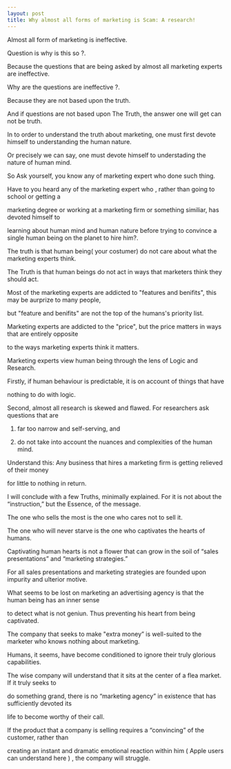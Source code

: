 ```yaml
---
layout: post
title: Why almost all forms of marketing is Scam: A research!
---
```

Almost all form of marketing is ineffective. 
 
Question is why is this so ?.
 
Because the questions that are being asked by almost all marketing experts are ineffective.
 
Why are the questions are ineffective ?.
 
Because they are not based upon the truth.
 
And if questions are not based upon The Truth, the answer one will get can not be truth. 
 
In to order to understand the truth about marketing, one must first devote himself to understanding the human nature. 

Or precisely we can say, one must devote himself to understading the nature of human mind. 

So Ask yourself, you know any of marketing expert who done such thing. 

Have to you heard any of the marketing expert who , rather than going to school or getting a 

marketing degree or working at a marketing firm or something similiar, has devoted himself to 

learning about human mind and human nature before trying to convince a single human being on the planet to hire him?.

The truth is that human being( your costumer) do not care about what the marketing experts think. 

The Truth is that human beings do not act in ways that marketers think they should act.

Most of the marketing experts are addicted to "features and benifits", this may be aurprize to many people,

but "feature and benifits" are not the top of the humans's priority list. 

Marketing experts are addicted to the "price", but the price matters in ways that are entirely opposite

to the ways marketing experts think it matters. 

Marketing experts view human being through the lens of Logic and Research. 

Firstly, if human behaviour is predictable, it is on account of things that have 

nothing to do with logic. 

Second, almost all research is skewed and flawed. For researchers ask questions that are 

1) far too narrow and self-serving, and 

2) do not take into account the nuances and complexities of the human mind.

Understand this: Any business that hires a marketing firm is getting relieved of their money 

for little to nothing in return.

I will conclude with a few Truths, minimally explained. For it is not about the “instruction,” but the Essence, of the message.

The one who sells the most is the one who cares not to sell it. 

The one who will never starve is the one who captivates the hearts of humans.

Captivating human hearts is not a flower that can grow in the soil of “sales presentations” and “marketing strategies.”

For all sales presentations and marketing strategies are founded upon impurity and ulterior motive.

What seems to be lost on marketing an advertising agency is that the human being has an inner sense 

to detect what is not geniun. Thus preventing his heart from being captivated.

The company that seeks to make "extra money” is well-suited to the marketer who knows nothing about marketing. 

Humans, it seems, have become conditioned to ignore their truly glorious capabilities.

The wise company will understand that it sits at the center of a flea market. If it truly seeks to

do something grand, there is no “marketing agency” in existence that has sufficiently devoted its 

life to become worthy of their call.

If the product that a company is selling requires a “convincing” of the customer, rather than 

creating an instant and dramatic emotional reaction within him ( Apple  users can understand here ) , the company will struggle.










 
 
 
 

 
 
 
 
 
 
